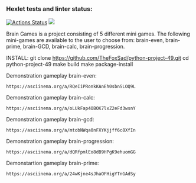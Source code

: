 ### Hexlet tests and linter status:
[![Actions Status](https://github.com/TheFoxSad/python-project-49/workflows/hexlet-check/badge.svg)](https://github.com/TheFoxSad/python-project-49/actions)
<a href="https://codeclimate.com/github/TheFoxSad/python-project-49/maintainability"><img src="https://api.codeclimate.com/v1/badges/c1c4ccbaaf5a0570d752/maintainability" /></a>


Brain Games is a project consisting of 5 different mini games.
The following mini-games are available to the user to choose from: brain-even, brain-prime, brain-GCD, brain-calc, brain-progression.

INSTALL:
git clone https://github.com/TheFoxSad/python-project-49.git
cd python-project-49
make build
make package-install

Demonstration gameplay brain-even:

	https://asciinema.org/a/RQeIiPRonkKAnEh0sbnSLOQ9L

Demonstration gameplay brain-calc:

	https://asciinema.org/a/oLUkFap4OBOK7lxZ2eFd3wsnY

Demonstration gameplay brain-gcd:

	https://asciinema.org/a/mtobNWqa0nFXYKjjff6c8XfIn

Demonstration gameplay brain-progression:

	https://asciinema.org/a/dQRfpmlEo8dB9HPgK9ehuomGG

Demonstartion gameplay brain-prime:

	https://asciinema.org/a/24wKjne4sJhaOFHigYTnGAdSy
